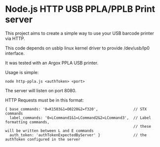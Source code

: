 # Node.js HTTP USB PPLA/PPLB Print server

This project aims to create a simple way to use your USB barcode printer via HTTP.

This code depends on usblp linux kernel driver to provide /dev/usb/lp0 interface.

It was tested with an Argox PPLA USB printer.

Usage is simple:

    node http-ppla.js <authToken> <port>

The server will listen on port 8080.

HTTP Requests must be in this format:

    { base_commands: '0=K1503&1=O0220&2=f320',                // STX commands
      label_commands: '0=LCommand1&1=LCommand2&2=LCommand3',  // Label formatting commands,
                                                              // these will be written between L and E commands
      auth_token: 'authTokenExpectedByServer' }               // the authToken configured in the server
